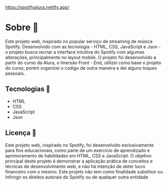 https://spotifyalura.netlify.app/

<h1>Sobre 🎵</h1>
<p>Este projeto web, inspirado no popular serviço de streaming de música Spotify. Desenvolvido com as tecnologia - HTML, CSS, JavaScript e Json - o projeto busca recriar
  a interface intuitiva do Spotify com algumas alterações, principalmente no layout mobile. O projeto foi desenvolvido a partir do curso da Alura, o Imersão Front - End, 
  utilizei como base o projeto do curso, porém organizei o codigo de outra maneira e dei alguns toques pessoais.</p>

  <h2>Tecnologias 🤖</h2>
  <ul>
    <li>HTML</li>
    <li>CSS</li>
    <li>JavaScript</li>
    <li>Json</li>
  </ul>

  <h2>Licença 📜</h2>
  <p>Este projeto web, inspirado no Spotify, foi desenvolvido exclusivamente para fins educacionais, como parte de um exercício de aprendizado e aprimoramento de habilidades
    em HTML, CSS e JavaScript. O objetivo principal deste projeto é demonstrar a aplicação prática de conceitos e técnicas de desenvolvimento web, e não há intenção de obter
    lucro financeiro com o mesmo.
    Este projeto não tem como finalidade substituir ou infringir os direitos autorais do Spotify ou de qualquer outra entidade</p>
